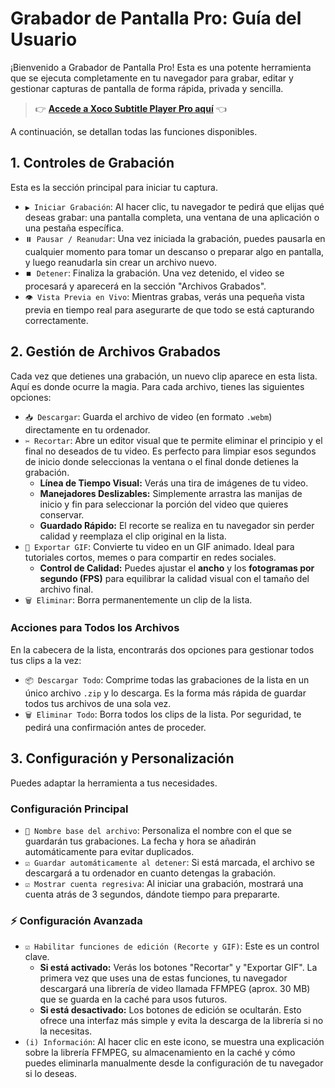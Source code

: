 # Grabador de Pantalla Pro: Guía del Usuario

¡Bienvenido a Grabador de Pantalla Pro! Esta es una potente herramienta que se ejecuta completamente en tu navegador para grabar, editar y gestionar capturas de pantalla de forma rápida, privada y sencilla.


> 👉 [**Accede a Xoco Subtitle Player Pro aquí**](https://xocostudio.github.io/XocograbadorPantalla/) 👈

A continuación, se detallan todas las funciones disponibles.

## 1. Controles de Grabación

Esta es la sección principal para iniciar tu captura.

*   `▶️ Iniciar Grabación`: Al hacer clic, tu navegador te pedirá que elijas qué deseas grabar: una pantalla completa, una ventana de una aplicación o una pestaña específica.
*   `⏸️ Pausar / Reanudar`: Una vez iniciada la grabación, puedes pausarla en cualquier momento para tomar un descanso o preparar algo en pantalla, y luego reanudarla sin crear un archivo nuevo.
*   `⏹️ Detener`: Finaliza la grabación. Una vez detenido, el video se procesará y aparecerá en la sección "Archivos Grabados".
*   `👁️ Vista Previa en Vivo`: Mientras grabas, verás una pequeña vista previa en tiempo real para asegurarte de que todo se está capturando correctamente.

## 2. Gestión de Archivos Grabados

Cada vez que detienes una grabación, un nuevo clip aparece en esta lista. Aquí es donde ocurre la magia. Para cada archivo, tienes las siguientes opciones:

*   `📥 Descargar`: Guarda el archivo de video (en formato `.webm`) directamente en tu ordenador.
*   `✂️ Recortar`: Abre un editor visual que te permite eliminar el principio y el final no deseados de tu video. Es perfecto para limpiar esos segundos de inicio donde seleccionas la ventana o el final donde detienes la grabación.
    *   **Línea de Tiempo Visual:** Verás una tira de imágenes de tu video.
    *   **Manejadores Deslizables:** Simplemente arrastra las manijas de inicio y fin para seleccionar la porción del video que quieres conservar.
    *   **Guardado Rápido:** El recorte se realiza en tu navegador sin perder calidad y reemplaza el clip original en la lista.
*   `🎨 Exportar GIF`: Convierte tu video en un GIF animado. Ideal para tutoriales cortos, memes o para compartir en redes sociales.
    *   **Control de Calidad:** Puedes ajustar el **ancho** y los **fotogramas por segundo (FPS)** para equilibrar la calidad visual con el tamaño del archivo final.
*   `🗑️ Eliminar`: Borra permanentemente un clip de la lista.

### Acciones para Todos los Archivos

En la cabecera de la lista, encontrarás dos opciones para gestionar todos tus clips a la vez:

*   `📦 Descargar Todo`: Comprime todas las grabaciones de la lista en un único archivo `.zip` y lo descarga. Es la forma más rápida de guardar todos tus archivos de una sola vez.
*   `🗑️ Eliminar Todo`: Borra todos los clips de la lista. Por seguridad, te pedirá una confirmación antes de proceder.

## 3. Configuración y Personalización

Puedes adaptar la herramienta a tus necesidades.

### Configuración Principal

*   `📝 Nombre base del archivo`: Personaliza el nombre con el que se guardarán tus grabaciones. La fecha y hora se añadirán automáticamente para evitar duplicados.
*   `☑️ Guardar automáticamente al detener`: Si está marcada, el archivo se descargará a tu ordenador en cuanto detengas la grabación.
*   `☑️ Mostrar cuenta regresiva`: Al iniciar una grabación, mostrará una cuenta atrás de 3 segundos, dándote tiempo para prepararte.

### ⚡ Configuración Avanzada

*   `☑️ Habilitar funciones de edición (Recorte y GIF)`: Este es un control clave.
    *   **Si está activado:** Verás los botones "Recortar" y "Exportar GIF". La primera vez que uses una de estas funciones, tu navegador descargará una librería de video llamada FFMPEG (aprox. 30 MB) que se guarda en la caché para usos futuros.
    *   **Si está desactivado:** Los botones de edición se ocultarán. Esto ofrece una interfaz más simple y evita la descarga de la librería si no la necesitas.
*   `(i) Información`: Al hacer clic en este icono, se muestra una explicación sobre la librería FFMPEG, su almacenamiento en la caché y cómo puedes eliminarla manualmente desde la configuración de tu navegador si lo deseas.
